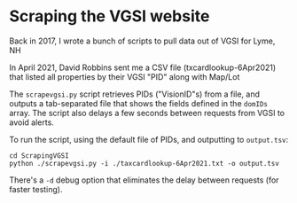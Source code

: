 # Scraping the VGSI website

Back in 2017, I wrote a bunch of scripts to pull data out of VGSI for Lyme, NH

In April 2021, David Robbins sent me a CSV file (txcardlookup-6Apr2021) that listed all properties by their VGSI "PID" along with Map/Lot

The `scrapevgsi.py` script retrieves PIDs ("VisionID"s) from a file, and outputs a tab-separated file that shows the fields defined in the `domIDs` array. The script also delays a few seconds between requests from VGSI to avoid alerts.

To run the script, using the default file of PIDs, and outputting to `output.tsv`:

```
cd ScrapingVGSI
python ./scrapevgsi.py -i ./taxcardlookup-6Apr2021.txt -o output.tsv
```

There's a `-d` debug option that eliminates the delay between requests (for faster testing).
